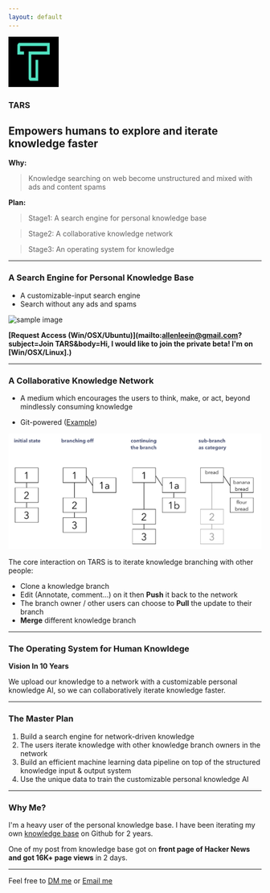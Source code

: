 ```yaml
---
layout: default
---
```


<img src="images/tars.png" alt="sample image" width="100" height="100">


### TARS

## Empowers humans to explore and iterate knowledge faster

**Why:**

> Knowledge searching on web become unstructured and mixed with ads and content spams

**Plan:**

> Stage1: A search engine for personal knowledge base

> Stage2: A collaborative knowledge network

> Stage3: An operating system for knowledge

---

### A Search Engine for Personal Knowledge Base

- A customizable-input search engine
- Search without any ads and spams


<img src="images/search.gif" alt="sample image" width="600" height="350">

**[Request Access (Win/OSX/Ubuntu)](mailto:allenleein@gmail.com?subject=Join TARS&body=Hi, I would like to join the private beta! I'm on [Win/OSX/Linux].)**


---

### A Collaborative Knowledge Network

- A medium which encourages the users to think, make, or act, beyond mindlessly consuming knowledge

- Git-powered ([Example](https://github.com/allenleein/knowledge-base))

<img src="images/folgezettel.png" alt="sample image">

The core interaction on TARS is to iterate knowledge branching with other people:

- Clone a knowledge branch 
- Edit (Annotate, comment...) on it then **Push** it back to the network
- The branch owner / other users can choose to **Pull** the update to their branch
- **Merge** different knowledge branch


---

### The Operating System for Human Knowldege

**Vision In 10 Years**

We upload our knowledge to a network with a customizable personal knowledge AI, so we can collaboratively iterate knowledge faster.


---

### The Master Plan

1. Build a search engine for network-driven knowledge
2. The users iterate knowledge with other knowledge branch owners in the network
3. Build an efficient machine learning data pipeline on top of the structured knowledge input & output system 
4. Use the unique data to train the customizable personal knowledge AI

---

### Why Me?

I'm a heavy user of the personal knowledge base. I have been iterating my own [knowledge base](https://github.com/allenleein/knowledge-base) on Github for 2 years.

One of my post from knowledge base got on **front page of Hacker News and got 16K+ page views** in 2 days.

---

Feel free to [DM me](https://twitter.com/allenleein) or [Email me](mailto:allenleein@gmail.com)

